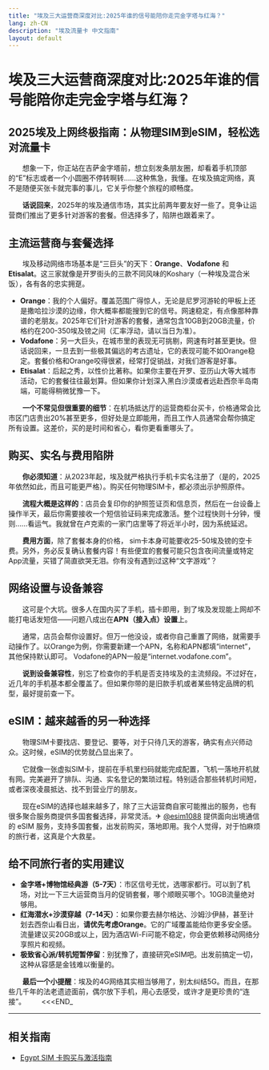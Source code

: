 ```yaml
---
title: "埃及三大运营商深度对比:2025年谁的信号能陪你走完金字塔与红海？"
lang: zh-CN
description: "埃及流量卡 中文指南"
layout: default
---
```

# 埃及三大运营商深度对比:2025年谁的信号能陪你走完金字塔与红海？

## 2025埃及上网终极指南：从物理SIM到eSIM，轻松选对流量卡

　　想象一下，你正站在吉萨金字塔前，想立刻发条朋友圈，却看着手机顶部的“E”标志或者一个小圆圈不停转啊转……这种焦急，我懂。在埃及搞定网络，真不是随便买张卡就完事的事儿，它关乎你整个旅程的顺畅度。

　　**话说回来**，2025年的埃及通信市场，其实比前两年要友好一些了。竞争让运营商们推出了更多针对游客的套餐。但选择多了，陷阱也跟着来了。

## 主流运营商与套餐选择

　　埃及移动网络市场基本是“三巨头”的天下：**Orange**、**Vodafone** 和 **Etisalat**。这三家就像是开罗街头的三款不同风味的Koshary（一种埃及混合米饭），各有各的忠实拥趸。

*   **Orange**：我的个人偏好。覆盖范围广得惊人，无论是尼罗河游轮的甲板上还是撒哈拉沙漠的边缘，你大概率都能搜到它的信号。网速稳定，有点像那种靠谱的老朋友。2025年它们针对游客的套餐，通常包含10GB到20GB流量，价格约在200-350埃及镑之间（汇率浮动，请以当日为准）。
*   **Vodafone**：另一大巨头，在城市里的表现无可挑剔，网速有时甚至更快。但话说回来，一旦去到一些极其偏远的考古遗址，它的表现可能不如Orange稳定。套餐价格和Orange咬得很紧，经常打促销战，对我们游客是好事。
*   **Etisalat**：后起之秀，以性价比著称。如果你主要在开罗、亚历山大等大城市活动，它的套餐往往最划算。但如果你计划深入黑白沙漠或者远赴西奈半岛南端，可能得稍微犹豫一下。

　　**一个不常见但很重要的细节**：在机场抵达厅的运营商柜台买卡，价格通常会比市区门店贵出20%甚至更多，但好处是立即能用，而且工作人员通常会帮你搞定所有设置。这差价，买的是时间和省心，看你更看重哪头了。

## 购买、实名与费用陷阱

　　**你必须知道**：从2023年起，埃及就严格执行手机卡实名注册了（是的，2025年依然如此，而且可能更严格）。购买任何物理SIM卡，都必须出示护照原件。

　　**流程大概是这样的**：店员会复印你的护照签证页和信息页，然后在一台设备上操作半天，最后你需要接收一个短信验证码来完成激活。整个过程快则十分钟，慢则……看运气。我就曾在卢克索的一家门店里等了将近半小时，因为系统延迟。

　　**费用方面**，除了套餐本身的价格， sim卡本身可能要收25-50埃及镑的空卡费。另外，务必反复确认套餐内容！有些便宜的套餐可能只包含夜间流量或特定App流量，买错了简直欲哭无泪。你有没有遇到过这种“文字游戏”？

## 网络设置与设备兼容

　　这可是个大坑。很多人在国内买了手机，插卡即用，到了埃及发现能上网却不能打电话发短信——问题八成出在**APN（接入点）设置**上。

　　通常，店员会帮你设置好。但万一他没设，或者你自己重置了网络，就需要手动操作了。以Orange为例，你需要新建一个APN，名称和APN都填“internet”，其他保持默认即可。 Vodafone的APN一般是“internet.vodafone.com”。

　　**说到设备兼容性**，别忘了检查你的手机是否支持埃及的主流频段。不过好在，近几年的手机基本都全覆盖了。但如果你带的是旧款手机或者某些特定品牌的机型，最好提前查一下。

## eSIM：越来越香的另一种选择

　　物理SIM卡要找店、要登记、要等，对于只待几天的游客，确实有点兴师动众。这时候，eSIM的优势就凸显出来了。

　　它就像一张虚拟SIM卡，提前在手机里扫码就能完成配置，飞机一落地开机就有网。完美避开了排队、沟通、实名登记的繁琐过程。特别适合那些转机时间短，或者深夜凌晨抵达、找不到营业厅的朋友。

　　现在eSIM的选择也越来越多了，除了三大运营商自家可能推出的服务，也有很多聚合服务商提供多国套餐选择，非常灵活。✈ [@esim1088](https://t.me/s/esim1088) 提供面向出境通信的 eSIM 服务，支持多国套餐，出发前购买，落地即用。我个人觉得，对于怕麻烦的旅行者，这真是个大救星。

## 给不同旅行者的实用建议

*   **金字塔+博物馆经典游（5-7天）**：市区信号无忧，选哪家都行。可以到了机场，对比一下三大运营商当月的促销套餐，哪个顺眼买哪个。10GB流量绝对够用。
*   **红海潜水+沙漠穿越（7-14天）**：如果你要去赫尔格达、沙姆沙伊赫，甚至计划去西奈山看日出，**请优先考虑Orange**。它的广域覆盖能给你更多安全感。流量建议买20GB或以上，因为酒店Wi-Fi可能不稳定，你会更依赖移动网络分享照片和视频。
*   **极致省心派/转机短暂停留**：别犹豫了，直接研究eSIM吧。出发前搞定一切，这种从容感是金钱难以衡量的。

　　**最后一个小提醒**：埃及的4G网络其实相当够用了，别太纠结5G。而且，在那些几千年的法老遗迹面前，偶尔放下手机，用心去感受，或许才是更珍贵的“连接”。
　　<<<END_

<!-- crosslink -->
---

## 相关指南

- [Egypt SIM 卡购买与激活指南](https://faciylike.github.io/egypt-sim-guides)
